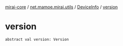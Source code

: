 [mirai-core](../../index.md) / [net.mamoe.mirai.utils](../index.md) / [DeviceInfo](index.md) / [version](./version.md)

# version

`abstract val version: Version`